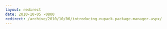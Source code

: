 ```yaml
---
layout: redirect
date: 2010-10-05 -0800
redirect: /archive/2010/10/06/introducing-nupack-package-manager.aspx/
---
```

